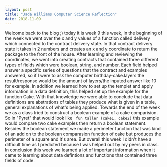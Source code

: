 ```yaml
---
layout: post
title: "Jada Williams Computer Science Reflection"
date: 2018-11-09
---
```


Welcome back to the blog ;) today it is week 9 this week, in the beginning of the week we went over the x and y values of a function called delivery which connected to the contract delivery state. In that contract delivery state it takes in 2 numbers and creates an x and y coordinate to return the package to the front of the house. After learning and reviewing the coordinates, we went into creating contracts that contained three different types of fields which were boolean, string, and number. Each field helped answer a specific series of questions that the contract and examples answered, so if I were to ask the computer birthday-cake.layers the result/response would be the amount of layers/the inputed answer like 10 for example. In addition we learned how to set up the templet and apply information in a data definition, this helped set up the example for the function Cake. With that knowledge we were able to conclude that data definitions are abstrations of tables they produce what is given in a table, general explanations of what's being applied. Towards the end of the week we as a class tried to construct a boolean example of a cake comparision. So in "Pyret" that would look like  ``` fun taller (cake1, cake2)``` this example would compare two cake examples then return a boolean statement. Besides the boolean statement we made a perimeter function that was kind of an add on to the boolean comparasion function of cake but produces the perimeter of a square and it's area. But overall this week I didn't have a difficult time as I predicted because I was helped out by my peers in class. In conclusion this week we learned a lot of important information when it came to learning about data defintions and functions that contained three fields of code.
